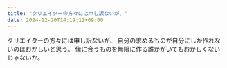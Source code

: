 ```yaml
---
title: "クリエイターの方々には申し訳ないが、"
date: 2024-12-20T14:19:12+09:00
---
```

クリエイターの方々には申し訳ないが、
自分の求めるものが自分にしか作れないのはおかしいと思う。
俺に合うものを無限に作る誰かがいてもおかしくないじゃないか。
